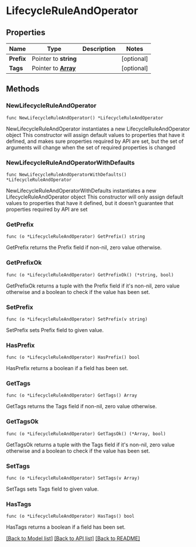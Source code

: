 # LifecycleRuleAndOperator

## Properties

Name | Type | Description | Notes
------------ | ------------- | ------------- | -------------
**Prefix** | Pointer to **string** |  | [optional] 
**Tags** | Pointer to [**Array**](array.md) |  | [optional] 

## Methods

### NewLifecycleRuleAndOperator

`func NewLifecycleRuleAndOperator() *LifecycleRuleAndOperator`

NewLifecycleRuleAndOperator instantiates a new LifecycleRuleAndOperator object
This constructor will assign default values to properties that have it defined,
and makes sure properties required by API are set, but the set of arguments
will change when the set of required properties is changed

### NewLifecycleRuleAndOperatorWithDefaults

`func NewLifecycleRuleAndOperatorWithDefaults() *LifecycleRuleAndOperator`

NewLifecycleRuleAndOperatorWithDefaults instantiates a new LifecycleRuleAndOperator object
This constructor will only assign default values to properties that have it defined,
but it doesn't guarantee that properties required by API are set

### GetPrefix

`func (o *LifecycleRuleAndOperator) GetPrefix() string`

GetPrefix returns the Prefix field if non-nil, zero value otherwise.

### GetPrefixOk

`func (o *LifecycleRuleAndOperator) GetPrefixOk() (*string, bool)`

GetPrefixOk returns a tuple with the Prefix field if it's non-nil, zero value otherwise
and a boolean to check if the value has been set.

### SetPrefix

`func (o *LifecycleRuleAndOperator) SetPrefix(v string)`

SetPrefix sets Prefix field to given value.

### HasPrefix

`func (o *LifecycleRuleAndOperator) HasPrefix() bool`

HasPrefix returns a boolean if a field has been set.

### GetTags

`func (o *LifecycleRuleAndOperator) GetTags() Array`

GetTags returns the Tags field if non-nil, zero value otherwise.

### GetTagsOk

`func (o *LifecycleRuleAndOperator) GetTagsOk() (*Array, bool)`

GetTagsOk returns a tuple with the Tags field if it's non-nil, zero value otherwise
and a boolean to check if the value has been set.

### SetTags

`func (o *LifecycleRuleAndOperator) SetTags(v Array)`

SetTags sets Tags field to given value.

### HasTags

`func (o *LifecycleRuleAndOperator) HasTags() bool`

HasTags returns a boolean if a field has been set.


[[Back to Model list]](../README.md#documentation-for-models) [[Back to API list]](../README.md#documentation-for-api-endpoints) [[Back to README]](../README.md)


